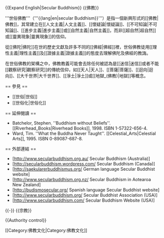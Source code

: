{{Expand English|Secular Buddhism}}
{{佛教}}

'''世俗佛教'''（'''{{lang|en|secular Buddhism}}'''）是指一個新興形式的[[佛教|佛教]]，其常建立在[[人文主義|人文主義]]、[[懷疑論|懷疑論]]、[[不可知論|不可知論]]、[[進步主義|進步主義]]或[[自然主義|自然主義]]，而非[[超自然|超自然]]或[[靈異現象|靈異現象]]的信仰。

從[[佛陀|佛陀]]在世的歷史文獻及許多不同的[[佛經|佛經]]裡，世俗佛教徒用[[理性主義|理性主義]]及[[證據主義|證據主義]]的態度去理解佛陀及佛經的教誨。

在世俗佛教的架構之中，佛教教義可能會去除任何被認為是[[迷信|迷信]]或者不能[[觀察研究|觀察研究]]的傳統信仰，如[[天人|天人]]、[[菩薩|菩薩]]、[[迴向|迴向]]、[[大千世界|大千世界]]、[[淨土|淨土]]或[[地獄_(佛教)|地獄]]等概念。

== 參見 ==
* [[世俗|世俗]]
* [[世俗化|世俗化]]

== 延伸閱讀 ==
* Batchelor, Stephen. ''Buddhism without Beliefs''. [[Riverhead_Books|Riverhead Books]], 1998. ISBN 1-57322-656-4.
* Ward, Tim. ''What the Buddha Never Taught''. [[Celestial_Arts|Celestial Arts]], 1995. ISBN 0-89087-687-8.

== 外部連結 ==
* [http://www.secularbuddhism.org.au/ Secular Buddhism (Australia)]
* [http://secularbuddhism.wordpress.com/ Secular Buddhism (Canada)]
* [http://saekularerbuddhismus.org/ German language Secular Buddhist website]
* [http://www.secularbuddhism.org.nz/ Secular Buddhism in Aotearoa New Zealand]
* [http://budismosecular.org/ Spanish language Secular Buddhist website]
* [http://www.secularbuddhism.org/ Secular Buddhist Association (USA)]
* [http://www.secularbuddhism.com/ Secular Buddhism Website (USA)]

{{-}}
{{宗教}}

{{Authority control}}

[[Category:佛教文化|Category:佛教文化]]